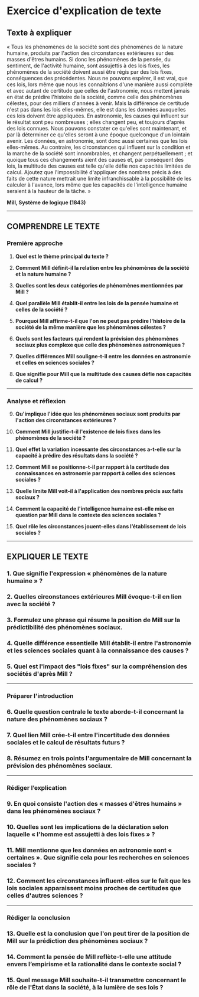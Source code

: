 # Exercice d'explication de texte

## Texte à expliquer

« Tous les phénomènes de la société sont des phénomènes de la nature humaine, produits par l'action des circonstances extérieures sur des masses d'êtres humains. Si donc les phénomènes de la pensée, du sentiment, de l'activité humaine, sont assujettis à des lois fixes, les phénomènes de la société doivent aussi être régis par des lois fixes, conséquences des précédentes. Nous ne pouvons espérer, il est vrai, que ces lois, lors même que nous les connaîtrions d'une manière aussi complète et avec autant de certitude que celles de l'astronomie, nous mettent jamais en état de prédire l'histoire de la société, comme celle des phénomènes célestes, pour des milliers d'années à venir. Mais la différence de certitude n'est pas dans les lois elles-mêmes, elle est dans les données auxquelles ces lois doivent être appliquées. En astronomie, les causes qui influent sur le résultat sont peu nombreuses ; elles changent peu, et toujours d'après des lois connues. Nous pouvons constater ce qu'elles sont maintenant, et par là déterminer ce qu'elles seront à une époque quelconque d'un lointain avenir. Les données, en astronomie, sont donc aussi certaines que les lois elles-mêmes. Au contraire, les circonstances qui influent sur la condition et la marche de la société sont innombrables, et changent perpétuellement ; et quoique tous ces changements aient des causes et, par conséquent des lois, la multitude des causes est telle qu'elle défie nos capacités limitées de calcul. Ajoutez que l'impossibilité d'appliquer des nombres précis à des faits de cette nature mettrait une limite infranchissable à la possibilité de les calculer à l'avance, lors même que les capacités de l'intelligence humaine seraient à la hauteur de la tâche. »

**Mill, Système de logique (1843)**

---

## COMPRENDRE LE TEXTE

### Première approche

1. **Quel est le thème principal du texte ?**  
   
2. **Comment Mill définit-il la relation entre les phénomènes de la société et la nature humaine ?**  
   
3. **Quelles sont les deux catégories de phénomènes mentionnées par Mill ?**  
   
4. **Quel parallèle Mill établit-il entre les lois de la pensée humaine et celles de la société ?**  
   
5. **Pourquoi Mill affirme-t-il que l'on ne peut pas prédire l'histoire de la société de la même manière que les phénomènes célestes ?**  
   
6. **Quels sont les facteurs qui rendent la prévision des phénomènes sociaux plus complexe que celle des phénomènes astronomiques ?**  
   
7. **Quelles différences Mill souligne-t-il entre les données en astronomie et celles en sciences sociales ?**  
   
8. **Que signifie pour Mill que la multitude des causes défie nos capacités de calcul ?**  

---

### Analyse et réflexion

9. **Qu'implique l'idée que les phénomènes sociaux sont produits par l'action des circonstances extérieures ?**  
   
10. **Comment Mill justifie-t-il l'existence de lois fixes dans les phénomènes de la société ?**  
   
11. **Quel effet la variation incessante des circonstances a-t-elle sur la capacité à prédire des résultats dans la société ?**  
   
12. **Comment Mill se positionne-t-il par rapport à la certitude des connaissances en astronomie par rapport à celles des sciences sociales ?**  
   
13. **Quelle limite Mill voit-il à l'application des nombres précis aux faits sociaux ?**  
   
14. **Comment la capacité de l'intelligence humaine est-elle mise en question par Mill dans le contexte des sciences sociales ?**  
   
15. **Quel rôle les circonstances jouent-elles dans l’établissement de lois sociales ?**  

---

## EXPLIQUER LE TEXTE

### 1. Que signifie l'expression « phénomènes de la nature humaine » ?  
   
### 2. Quelles circonstances extérieures Mill évoque-t-il en lien avec la société ?  
   
### 3. Formulez une phrase qui résume la position de Mill sur la prédictibilité des phénomènes sociaux.  
   
### 4. Quelle différence essentielle Mill établit-il entre l'astronomie et les sciences sociales quant à la connaissance des causes ?  
   
### 5. Quel est l'impact des "lois fixes" sur la compréhension des sociétés d'après Mill ?  

---

### Préparer l'introduction

### 6. Quelle question centrale le texte aborde-t-il concernant la nature des phénomènes sociaux ?  
   
### 7. Quel lien Mill crée-t-il entre l'incertitude des données sociales et le calcul de résultats futurs ?  
   
### 8. Résumez en trois points l'argumentaire de Mill concernant la prévision des phénomènes sociaux.  

---

### Rédiger l’explication

### 9. En quoi consiste l'action des « masses d'êtres humains » dans les phénomènes sociaux ?  
   
### 10. Quelles sont les implications de la déclaration selon laquelle « l'homme est assujetti à des lois fixes » ?  
   
### 11. Mill mentionne que les données en astronomie sont « certaines ». Que signifie cela pour les recherches en sciences sociales ?  
   
### 12. Comment les circonstances influent-elles sur le fait que les lois sociales apparaissent moins proches de certitudes que celles d'autres sciences ?  

---

### Rédiger la conclusion

### 13. Quelle est la conclusion que l'on peut tirer de la position de Mill sur la prédiction des phénomènes sociaux ?  
   
### 14. Comment la pensée de Mill reflète-t-elle une attitude envers l’empirisme et la rationalité dans le contexte social ?  
   
### 15. Quel message Mill souhaite-t-il transmettre concernant le rôle de l'État dans la société, à la lumière de ses lois ?  